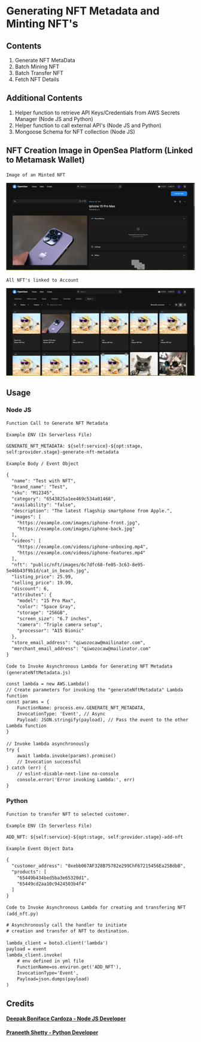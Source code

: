 # Generating NFT Metadata and Minting NFT's

## Contents ##
1. Generate NFT MetaData
2. Batch Mining NFT
3. Batch Transfer NFT
4. Fetch NFT Details

## Additional Contents ##
1. Helper function to retrieve API Keys/Credentials from AWS Secrets Manager (Node JS and Python)
2. Helper function to call external API's (Node JS and Python)
3. Mongoose Schema for NFT collection (Node JS)

## NFT Creation Image in OpenSea Platform (Linked to Metamask Wallet) ##
`Image of an Minted NFT`

![NFT Image of Iphone 15](/images/NFT-image.png)

`All NFT's linked to Account`

![All NFT's registered in account](/images/All-Nft-Images.png)
## Usage ##
### Node JS ###
`Function Call to Generate NFT Metadata`

`Example ENV (In Serverless File)`
```
GENERATE_NFT_METADATA: ${self:service}-${opt:stage, self:provider.stage}-generate-nft-metadata
```

`Example Body / Event Object`
```
{
  "name": "Test with NFT",
  "brand_name": "Test",
  "sku": "M12345",
  "category": "6543825a1ee469c534a01468",
  "availability": "false",
  "description": "The latest flagship smartphone from Apple.",
  "images": [
    "https://example.com/images/iphone-front.jpg",
    "https://example.com/images/iphone-back.jpg"
  ],
  "videos": [
    "https://example.com/videos/iphone-unboxing.mp4",
    "https://example.com/videos/iphone-features.mp4"
  ],
  "nft": "public/nft/images/6c7dfc68-fe05-3c63-8e95-5e46b43f9b1d/cat_in_beach.jpg",
  "listing_price": 25.99,
  "selling_price": 19.99,
  "discount": 6,
  "attributes": {
    "model": "15 Pro Max",
    "color": "Space Gray",
    "storage": "256GB",
    "screen_size": "6.7 inches",
    "camera": "Triple camera setup",
    "processor": "A15 Bionic"
  },
  "store_email_address": "qiwozocaw@mailinator.com",
  "merchant_email_address": "qiwozocaw@mailinator.com"
}
```

`Code to Invoke Asynchronous Lambda for Generating NFT Metadata (generateNftMetadata.js)`
```
const lambda = new AWS.Lambda()
// Create parameters for invoking the "generateNftMetadata" Lambda function
const params = {
    FunctionName: process.env.GENERATE_NFT_METADATA,
    InvocationType: 'Event', // Async
    Payload: JSON.stringify(payload), // Pass the event to the other Lambda function
}

// Invoke lambda asynchronously
try {
    await lambda.invoke(params).promise()
    // Invocation successful
} catch (err) {
    // eslint-disable-next-line no-console
    console.error('Error invoking Lambda:', err)
}
```

### Python ###
`Function to transfer NFT to selected customer.`

`Example ENV (In Serverless File)`

```
ADD_NFT: ${self:service}-${opt:stage, self:provider.stage}-add-nft

```
`Example Event Object Data`
```
{
  "customer_address": "0xebb067AF328B75782e299ChF67215456Ea25BdbB",
  "products": [
    "65449b434bed5ba3e65320d1",
    "65449cd2aa10c9424503b4f4"
  ]
}
```

`Code to Invoke Asynchronous Lambda for creating and transfering NFT (add_nft.py)`
```
# Asynchronously call the handler to initiate 
# creation and transfer of NFT to destination.

lambda_client = boto3.client('lambda')
payload = event
lambda_client.invoke(
    # env defined in yml file
    FunctionName=os.environ.get('ADD_NFT'),
    InvocationType='Event',
    Payload=json.dumps(payload)
)
```

## Credits ##
#### [Deepak Boniface Cardoza - Node JS Developer](mailto:deepak.cardoza@7edge.com) ####

#### [Praneeth Shetty - Python Developer](mailto:praneeth.shetty@7edge.com) ####